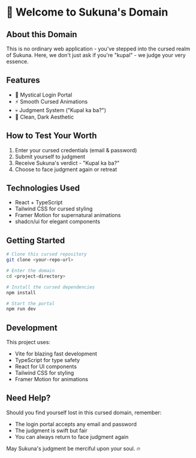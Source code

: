 # 👹 Welcome to Sukuna's Domain

## About this Domain
This is no ordinary web application - you've stepped into the cursed realm of Sukuna. Here, we don't just ask if you're "kupal" - we judge your very essence.

## Features
- 🔮 Mystical Login Portal
- ⚡ Smooth Cursed Animations
- 💀 Judgment System ("Kupal ka ba?")
- 🌙 Clean, Dark Aesthetic

## How to Test Your Worth
1. Enter your cursed credentials (email & password)
2. Submit yourself to judgment
3. Receive Sukuna's verdict - "Kupal ka ba?"
4. Choose to face judgment again or retreat

## Technologies Used
- React + TypeScript
- Tailwind CSS for cursed styling
- Framer Motion for supernatural animations
- shadcn/ui for elegant components

## Getting Started

```bash
# Clone this cursed repository
git clone <your-repo-url>

# Enter the domain
cd <project-directory>

# Install the cursed dependencies
npm install

# Start the portal
npm run dev
```

## Development

This project uses:
- Vite for blazing fast development
- TypeScript for type safety
- React for UI components
- Tailwind CSS for styling
- Framer Motion for animations

## Need Help?

Should you find yourself lost in this cursed domain, remember:
- The login portal accepts any email and password
- The judgment is swift but fair
- You can always return to face judgment again

May Sukuna's judgment be merciful upon your soul. 🔥
